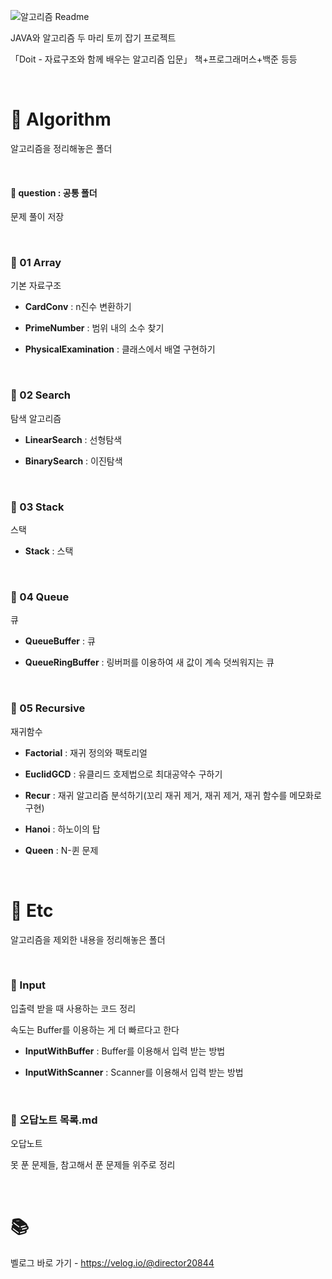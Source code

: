 ![알고리즘 Readme](https://user-images.githubusercontent.com/68185554/233309400-ac6102e5-139a-44b0-88b1-301f196b0672.png)

JAVA와 알고리즘 두 마리 토끼 잡기 프로젝트

「Doit - 자료구조와 함께 배우는 알고리즘 입문」 책+프로그래머스+백준 등등

<br />

# 📑 Algorithm

알고리즘을 정리해놓은 폴더

<br />

#### 📂 question : 공통 폴더
문제 풀이 저장

<br />


### 📂 01 Array

기본 자료구조

- **CardConv** : n진수 변환하기

- **PrimeNumber** : 범위 내의 소수 찾기

- **PhysicalExamination** : 클래스에서 배열 구현하기


<br />


### 📂 02 Search

탐색 알고리즘

- **LinearSearch** : 선형탐색

- **BinarySearch** : 이진탐색


<br />


### 📂 03 Stack

스택

- **Stack** : 스택


<br />


### 📂 04 Queue

큐

- **QueueBuffer** : 큐

- **QueueRingBuffer** : 링버퍼를 이용하여 새 값이 계속 덧씌워지는 큐


<br />


### 📂 05 Recursive

재귀함수

- **Factorial** : 재귀 정의와 팩토리얼

- **EuclidGCD** : 유클리드 호제법으로 최대공약수 구하기

- **Recur** : 재귀 알고리즘 분석하기(꼬리 재귀 제거, 재귀 제거, 재귀 함수를 메모화로 구현)

- **Hanoi** : 하노이의 탑

- **Queen** : N-퀸 문제


<br />


# 📑 Etc

알고리즘을 제외한 내용을 정리해놓은 폴더


<br />


### 📂 Input

입출력 받을 때 사용하는 코드 정리

속도는 Buffer를 이용하는 게 더 빠르다고 한다

- **InputWithBuffer** : Buffer를 이용해서 입력 받는 방법

- **InputWithScanner** : Scanner를 이용해서 입력 받는 방법
  
  
<br />


### 🧾 오답노트 목록.md

오답노트

못 푼 문제들, 참고해서 푼 문제들 위주로 정리


<br />


# 📚

벨로그 바로 가기 - https://velog.io/@director20844
